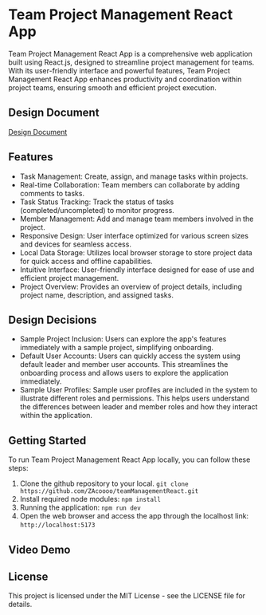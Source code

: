 # Team Project Management React App
Team Project Management React App is a comprehensive web application built using React.js, designed to streamline project management for teams. With its user-friendly interface and powerful features, Team Project Management React App enhances productivity and coordination within project teams, ensuring smooth and efficient project execution.

## Design Document
[Design Document](https://github.com/ZAcoooo/teamManagementReact/blob/main/Design/Project-1-Design.pdf)

## Features
- Task Management: Create, assign, and manage tasks within projects.
- Real-time Collaboration: Team members can collaborate by adding comments to tasks.
- Task Status Tracking: Track the status of tasks (completed/uncompleted) to monitor progress.
- Member Management: Add and manage team members involved in the project.
- Responsive Design: User interface optimized for various screen sizes and devices for seamless access.
- Local Data Storage: Utilizes local browser storage to store project data for quick access and offline capabilities.
- Intuitive Interface: User-friendly interface designed for ease of use and efficient project management.
- Project Overview: Provides an overview of project details, including project name, description, and assigned tasks.

## Design Decisions
- Sample Project Inclusion: Users can explore the app's features immediately with a sample project, simplifying onboarding.
- Default User Accounts: Users can quickly access the system using default leader and member user accounts. This streamlines the onboarding process and allows users to explore the application immediately.
- Sample User Profiles: Sample user profiles are included in the system to illustrate different roles and permissions. This helps users understand the differences between leader and member roles and how they interact within the application.

## Getting Started
To run Team Project Management React App locally, you can follow these steps:
1. Clone the github repository to your local.
```git clone https://github.com/ZAcoooo/teamManagementReact.git```
2. Install required node modules:
```npm install```
3. Running the application:
```npm run dev```
4. Open the web browser and access the app through the localhost link:
```http://localhost:5173```

## Video Demo

## License
This project is licensed under the MIT License - see the LICENSE file for details.